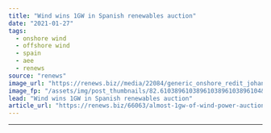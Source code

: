 ```yaml
---
title: "Wind wins 1GW in Spanish renewables auction"
date: "2021-01-27"
tags: 
  - onshore wind
  - offshore wind
  - spain
  - aee
  - renews
source: "renews"
image_url: "https://renews.biz//media/22084/generic_onshore_redit_johanna_montoy_unsplash.jpg?mode=crop&width=770&heightratio=0.6103896103896103896103896104&slimmage=true"
image_fp: "/assets/img/post_thumbnails/82.6103896103896103896103896104&slimmage=true"
lead: "Wind wins 1GW in Spanish renewables auction"
article_url: "https://renews.biz/66063/almost-1gw-of-wind-power-auctioned-off-in-spain/"
---
```


---
